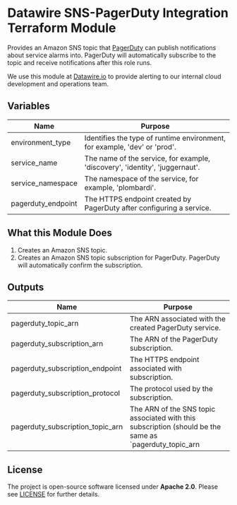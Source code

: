 # Datawire SNS-PagerDuty Integration Terraform Module

Provides an Amazon SNS topic that [PagerDuty](https://www.pagerduty.com) can publish notifications about service alarms into. PagerDuty will automatically subscribe to the topic and receive notifications after this role runs.

We use this module at [Datawire.io](https://datawire.io/) to provide alerting to our internal cloud development and operations team.

## Variables

|    Name            | Purpose                                                                                                               |
|--------------------|-----------------------------------------------------------------------------------------------------------------------|
| environment_type   | Identifies the type of runtime environment, for example, 'dev' or 'prod'.                                             |
| service_name       | The name of the service, for example, 'discovery', 'identity', 'juggernaut'.                                          |
| service_namespace  | The namespace of the service, for example, 'plombardi'.                                                               |
| pagerduty_endpoint | The HTTPS endpoint created by PagerDuty after configuring a service.                                                  |

## What this Module Does

1. Creates an Amazon SNS topic.
2. Creates an Amazon SNS topic subscription for PagerDuty. PagerDuty will automatically confirm the subscription.

## Outputs

|    Name                          | Purpose                                                               |
|----------------------------------|-----------------------------------------------------------------------|
| pagerduty_topic_arn              | The ARN associated with the created PagerDuty service.                |                                             
| pagerduty_subscription_arn       | The ARN of the PagerDuty subscription.                                |
| pagerduty_subscription_endpoint  | The HTTPS endpoint associated with subscription.                      |
| pagerduty_subscription_protocol  | The protocol used by the subscription.                                |
| pagerduty_subscription_topic_arn | The ARN of the SNS topic associated with this subscription (should be the same as `pagerduty_topic_arn |

## License

The project is open-source software licensed under **Apache 2.0**. Please see [LICENSE](LICENSE) for further details.